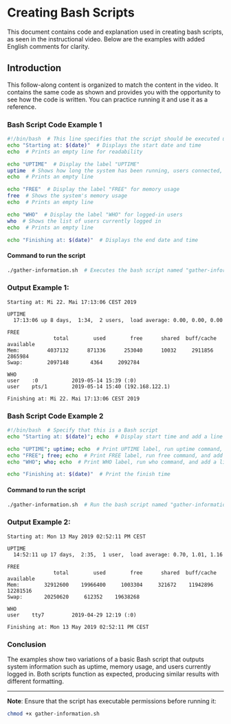 
# Creating Bash Scripts

This document contains code and explanation used in creating bash scripts, as seen in the instructional video. Below are the examples with added English comments for clarity.

## Introduction
This follow-along content is organized to match the content in the video. It contains the same code as shown and provides you with the opportunity to see how the code is written. You can practice running it and use it as a reference.

### Bash Script Code Example 1
```bash
#!/bin/bash  # This line specifies that the script should be executed using the Bash shell
echo "Starting at: $(date)"  # Displays the start date and time
echo  # Prints an empty line for readability

echo "UPTIME"  # Display the label "UPTIME"
uptime  # Shows how long the system has been running, users connected, and system load
echo  # Prints an empty line

echo "FREE"  # Display the label "FREE" for memory usage
free  # Shows the system's memory usage
echo  # Prints an empty line

echo "WHO"  # Display the label "WHO" for logged-in users
who  # Shows the list of users currently logged in
echo  # Prints an empty line

echo "Finishing at: $(date)"  # Displays the end date and time
```

#### Command to run the script
```bash
./gather-information.sh  # Executes the bash script named "gather-information.sh"
```

### Output Example 1:
```
Starting at: Mi 22. Mai 17:13:06 CEST 2019

UPTIME
  17:13:06 up 8 days,  1:34,  2 users,  load average: 0.00, 0.00, 0.00

FREE
               total        used        free      shared  buff/cache   available
Mem:         4037132      871336      253040      10032     2911856     2865984
Swap:        2097148       4364     2092784

WHO
user    :0           2019-05-14 15:39 (:0)
user    pts/1        2019-05-14 15:40 (192.168.122.1)

Finishing at: Mi 22. Mai 17:13:06 CEST 2019
```

### Bash Script Code Example 2
```bash
#!/bin/bash  # Specify that this is a Bash script
echo "Starting at: $(date)"; echo  # Display start time and add a line break

echo "UPTIME"; uptime; echo  # Print UPTIME label, run uptime command, and add a line break
echo "FREE"; free; echo  # Print FREE label, run free command, and add a line break
echo "WHO"; who; echo  # Print WHO label, run who command, and add a line break

echo "Finishing at: $(date)"  # Print the finish time
```

#### Command to run the script
```bash
./gather-information.sh  # Run the bash script named "gather-information.sh"
```

### Output Example 2:
```
Starting at: Mon 13 May 2019 02:52:11 PM CEST

UPTIME
  14:52:11 up 17 days,  2:35,  1 user,  load average: 0.70, 1.01, 1.16

FREE
               total        used        free      shared  buff/cache   available
Mem:        32912600    19966400     1003304     321672    11942896    12281516
Swap:       20250620     612352    19638268

WHO
user    tty7         2019-04-29 12:19 (:0)

Finishing at: Mon 13 May 2019 02:52:11 PM CEST
```

### Conclusion
The examples show two variations of a basic Bash script that outputs system information such as uptime, memory usage, and users currently logged in. Both scripts function as expected, producing similar results with different formatting.

---

**Note**: Ensure that the script has executable permissions before running it:
```bash
chmod +x gather-information.sh
```
